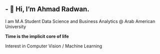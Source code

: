 <h2>- 👋 Hi, I’m Ahmad Radwan. </h2>


I am  M.A Student  Data Science and Business Analytics @ Arab American University 


<b> Time is the implicit core of life </b>


Interest in Computer Vision / Machine Learning
